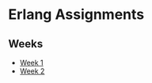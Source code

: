 # Erlang Assignments
## Weeks

- [Week 1](https://github.com/PranavArya37/Erlang/blob/master/Week%201/README.md#week-1----back-to-home)
- [Week 2](https://github.com/PranavArya37/Erlang/blob/master/Week%202/README.md#week-2----back-to-home)

